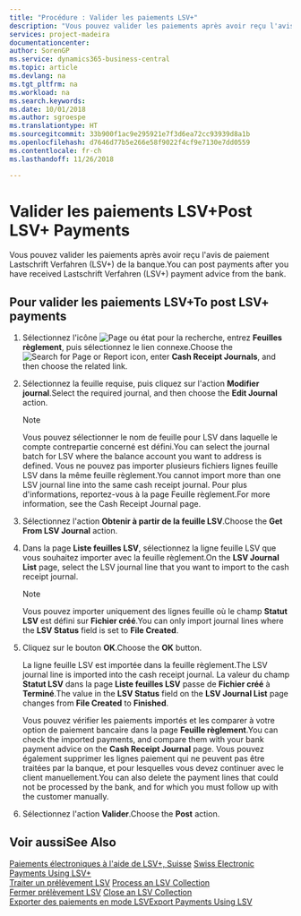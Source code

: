 ```yaml
---
title: "Procédure : Valider les paiements LSV+"
description: "Vous pouvez valider les paiements après avoir reçu l'avis de paiement Lastschrift Verfahren (LSV+) de la banque."
services: project-madeira
documentationcenter: 
author: SorenGP
ms.service: dynamics365-business-central
ms.topic: article
ms.devlang: na
ms.tgt_pltfrm: na
ms.workload: na
ms.search.keywords: 
ms.date: 10/01/2018
ms.author: sgroespe
ms.translationtype: HT
ms.sourcegitcommit: 33b900f1ac9e295921e7f3d6ea72cc93939d8a1b
ms.openlocfilehash: d7646d77b5e266e58f9022f4cf9e7130e7dd0559
ms.contentlocale: fr-ch
ms.lasthandoff: 11/26/2018

---
```

# <a name="post-lsv-payments"></a><span data-ttu-id="ada28-103">Valider les paiements LSV+</span><span class="sxs-lookup"><span data-stu-id="ada28-103">Post LSV+ Payments</span></span>
<span data-ttu-id="ada28-104">Vous pouvez valider les paiements après avoir reçu l'avis de paiement Lastschrift Verfahren (LSV+) de la banque.</span><span class="sxs-lookup"><span data-stu-id="ada28-104">You can post payments after you have received Lastschrift Verfahren (LSV+) payment advice from the bank.</span></span>  

## <a name="to-post-lsv-payments"></a><span data-ttu-id="ada28-105">Pour valider les paiements LSV+</span><span class="sxs-lookup"><span data-stu-id="ada28-105">To post LSV+ payments</span></span>  

1.  <span data-ttu-id="ada28-106">Sélectionnez l'icône ![Page ou état pour la recherche](../../media/ui-search/search_small.png "Page ou état pour la recherche"), entrez **Feuilles règlement**, puis sélectionnez le lien connexe.</span><span class="sxs-lookup"><span data-stu-id="ada28-106">Choose the ![Search for Page or Report](../../media/ui-search/search_small.png "Search for Page or Report icon") icon, enter **Cash Receipt Journals**, and then choose the related link.</span></span>  
2.  <span data-ttu-id="ada28-107">Sélectionnez la feuille requise, puis cliquez sur l'action **Modifier journal**.</span><span class="sxs-lookup"><span data-stu-id="ada28-107">Select the required journal, and then choose the **Edit Journal** action.</span></span>  

    > [!NOTE]  
    >  <span data-ttu-id="ada28-108">Vous pouvez sélectionner le nom de feuille pour LSV dans laquelle le compte contrepartie concerné est défini.</span><span class="sxs-lookup"><span data-stu-id="ada28-108">You can select the journal batch for LSV where the balance account you want to address is defined.</span></span> <span data-ttu-id="ada28-109">Vous ne pouvez pas importer plusieurs fichiers lignes feuille LSV dans la même feuille règlement.</span><span class="sxs-lookup"><span data-stu-id="ada28-109">You cannot import more than one LSV journal line into the same cash receipt journal.</span></span> <span data-ttu-id="ada28-110">Pour plus d'informations, reportez-vous à la page Feuille règlement.</span><span class="sxs-lookup"><span data-stu-id="ada28-110">For more information, see the Cash Receipt Journal page.</span></span>  

3.  <span data-ttu-id="ada28-111">Sélectionnez l'action **Obtenir à partir de la feuille LSV**.</span><span class="sxs-lookup"><span data-stu-id="ada28-111">Choose the **Get From LSV Journal** action.</span></span>  
4.  <span data-ttu-id="ada28-112">Dans la page **Liste feuilles LSV**, sélectionnez la ligne feuille LSV que vous souhaitez importer avec la feuille règlement.</span><span class="sxs-lookup"><span data-stu-id="ada28-112">On the **LSV Journal List** page, select the LSV journal line that you want to import to the cash receipt journal.</span></span>  

    > [!NOTE]  
    >  <span data-ttu-id="ada28-113">Vous pouvez importer uniquement des lignes feuille où le champ **Statut LSV** est défini sur **Fichier créé**.</span><span class="sxs-lookup"><span data-stu-id="ada28-113">You can only import journal lines where the **LSV Status** field is set to **File Created**.</span></span>  

5.  <span data-ttu-id="ada28-114">Cliquez sur le bouton **OK**.</span><span class="sxs-lookup"><span data-stu-id="ada28-114">Choose the **OK** button.</span></span>  

    <span data-ttu-id="ada28-115">La ligne feuille LSV est importée dans la feuille règlement.</span><span class="sxs-lookup"><span data-stu-id="ada28-115">The LSV journal line is imported into the cash receipt journal.</span></span> <span data-ttu-id="ada28-116">La valeur du champ **Statut LSV** dans la page **Liste feuilles LSV** passe de **Fichier créé** à **Terminé**.</span><span class="sxs-lookup"><span data-stu-id="ada28-116">The value in the **LSV Status** field on the **LSV Journal List** page changes from **File Created** to **Finished**.</span></span>  

    <span data-ttu-id="ada28-117">Vous pouvez vérifier les paiements importés et les comparer à votre option de paiement bancaire dans la page **Feuille règlement**.</span><span class="sxs-lookup"><span data-stu-id="ada28-117">You can check the imported payments, and compare them with your bank payment advice on the **Cash Receipt Journal** page.</span></span> <span data-ttu-id="ada28-118">Vous pouvez également supprimer les lignes paiement qui ne peuvent pas être traitées par la banque, et pour lesquelles vous devez continuer avec le client manuellement.</span><span class="sxs-lookup"><span data-stu-id="ada28-118">You can also delete the payment lines that could not be processed by the bank, and for which you must follow up with the customer manually.</span></span>  

6.  <span data-ttu-id="ada28-119">Sélectionnez l'action **Valider**.</span><span class="sxs-lookup"><span data-stu-id="ada28-119">Choose the **Post** action.</span></span>  

## <a name="see-also"></a><span data-ttu-id="ada28-120">Voir aussi</span><span class="sxs-lookup"><span data-stu-id="ada28-120">See Also</span></span>  
 <span data-ttu-id="ada28-121">[Paiements électroniques à l'aide de LSV+, Suisse](swiss-electronic-payments-using-lsv-.md) </span><span class="sxs-lookup"><span data-stu-id="ada28-121">[Swiss Electronic Payments Using LSV+](swiss-electronic-payments-using-lsv-.md) </span></span>  
 <span data-ttu-id="ada28-122">[Traiter un prélèvement LSV](how-to-process-an-lsv-collection.md) </span><span class="sxs-lookup"><span data-stu-id="ada28-122">[Process an LSV Collection](how-to-process-an-lsv-collection.md) </span></span>  
 <span data-ttu-id="ada28-123">[Fermer prélèvement LSV](how-to-close-an-lsv-collection.md) </span><span class="sxs-lookup"><span data-stu-id="ada28-123">[Close an LSV Collection](how-to-close-an-lsv-collection.md) </span></span>  
 [<span data-ttu-id="ada28-124">Exporter des paiements en mode LSV</span><span class="sxs-lookup"><span data-stu-id="ada28-124">Export Payments Using LSV</span></span>](how-to-export-payments-using-lsv.md) 

